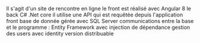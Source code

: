Il s'agit d'un site de rencontre en ligne 
le front est réalisé avec Angular 8 
le back C# .Net core il utilise une API qui est requêtée depuis l'application front 
base de donnée gérée avec SQL Server 
communications entre la base et le programme : Entity Framework avec injection de dépendance
gestion des users avec identity
version distribuable

